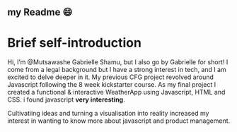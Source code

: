## my Readme 😄

# Brief self-introduction

Hi, I’m @Mutsawashe Gabrielle Shamu, but I also go by Gabrielle for short! I come from a legal background but I have a strong interest in tech, and I am excited to delve deeper in it. My previous CFG project revolved around Javascript following the 8 week kickstarter course. As my final project I created a functional & interactive WeatherApp using Javascript, HTML and CSS. i found javascript **very interesting**.

 <p> Cultivatiing ideas and turning a visualisation into reality increased my interest in wanting to know more about javascript and product management.

